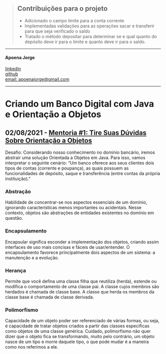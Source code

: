 > ## Contribuições para o projeto
> * Adicionado o campo limite para a conta corrente
> * Implementadas validações para as operações sacar e transferir para que seja verificado o saldo
> * Tratado o método depositar para determinar se e qual quanto do depósito deve ir para o limite e quanto deve ir para o saldo.



---
#### Apoena Jorge
[linkedin](www.linkedin.com/in/apoena-avelar-53641357)   
[github](https://github.com/ApoenaAvelar)  
[email: apoenajorge@gmail.com](mailto:apoenajorge@gmail.com)  

---

# Criando um Banco Digital com Java e Orientação a Objetos

## 02/08/2021 - [Mentoria #1: Tire Suas Dúvidas Sobre Orientação a Objetos](https://www.youtube.com/watch?v=YS6ouOhkyNI)

Desafio: Considerando nosso conhecimento no domínio bancário, iremos abstrair uma solução Orientada a Objetos em Java. Para isso, vamos interpretar o seguinte cenário:
“Um banco oferece aos seus clientes dois tipos de contas (corrente e poupança), as quais possuem as funcionalidades de depósito, saque e transferência (entre contas da própria instituição).”

### Abstração
Habilidade de concentrar-se nos aspectos essenciais de um domínio, ignorando características menos importantes ou acidentais. Nesse contexto, objetos são abstrações de entidades existentes no domínio em questão.

### Encapsulamento
Encapsular significa esconder a implementação dos objetos, criando assim interfaces de uso mais concisas e fáceis de usar/entender. O encapsulamento favorece principalmente dois aspectos de um sistema: a manutenção e a evolução.

### Herança
Permite que você defina uma classe filha que reutiliza (herda), estende ou modifica o comportamento de uma classe pai. A classe cujos membros são herdados é chamada de classe base. A classe que herda os membros da classe base é chamada de classe derivada.

### Polimorfismo
Capacidade de um objeto poder ser referenciado de várias formas, ou seja, é capacidade de tratar objetos criados a partir das classes específicas como objetos de uma classe genérica. Cuidado, polimorfismo não quer dizer que o objeto fica se transformando, muito pelo contrário, um objeto nasce de um tipo e morre daquele tipo, o que pode mudar é a maneira como nos referimos a ele.
